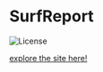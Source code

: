# SurfReport
![License](https://img.shields.io/badge/license-MIT-brightgreen)

[explore the site here!](https://floating-shelf-66988-88c62d989e6d.herokuapp.com/)

